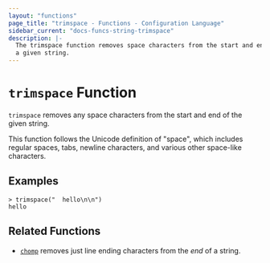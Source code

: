 ```yaml
---
layout: "functions"
page_title: "trimspace - Functions - Configuration Language"
sidebar_current: "docs-funcs-string-trimspace"
description: |-
  The trimspace function removes space characters from the start and end of
  a given string.
---
```


# `trimspace` Function

`trimspace` removes any space characters from the start and end of the given
string.

This function follows the Unicode definition of "space", which includes
regular spaces, tabs, newline characters, and various other space-like
characters.

## Examples

```
> trimspace("  hello\n\n")
hello
```

## Related Functions

* [`chomp`](./chomp.md) removes just line ending characters from the _end_ of
  a string.
